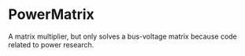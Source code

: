 # PowerMatrix
A matrix multiplier, but only solves a bus-voltage matrix because code related to power research.  
